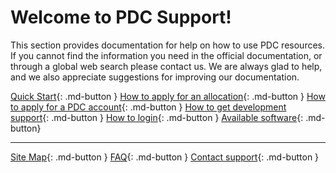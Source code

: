 # Welcome to PDC Support!

This section provides documentation for help on how to use PDC resources. If you cannot find the information you need in the official documentation, or through a global web search please contact us. We are always glad to help, and we also appreciate suggestions for improving our documentation.

[Quick Start](basics/quickstart.md){: .md-button } [How to apply for an allocation](getting_access/get_access.md#apply-for-a-new-time-allocation-via-naiss){: .md-button } [How to apply for a PDC account](getting_access/get_access.md#applying-for-an-account){: .md-button }
[How to get development support](getting_access/dev_support.md){: .md-button } [How to login](login/ssh_login.md){: .md-button } [Available software](https://www.pdc.kth.se/software){: .md-button} 

---

[Site Map](site_map.md){: .md-button } [FAQ](faq/faq.md){: .md-button } [Contact support](contact/contact_support.md){: .md-button } 
